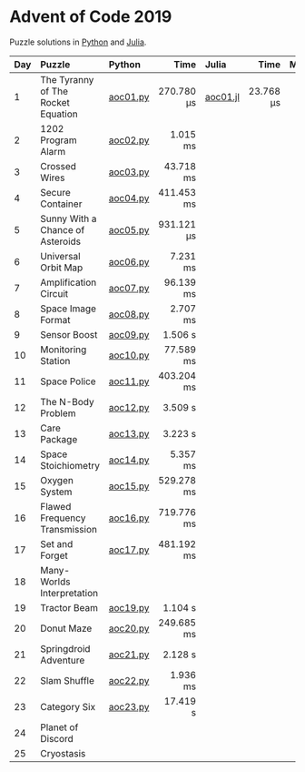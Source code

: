# Advent of Code 2019

Puzzle solutions in [Python](https://www.python.org/) and [Julia](https://julialang.org/).

| Day  | Puzzle                             | Python                                                     |       Time | Julia                                                      |      Time |    Memory |
| :--- | :--------------------------------- | :--------------------------------------------------------- | ---------: | :--------------------------------------------------------- | --------: | --------: |
| 1    | The Tyranny of The Rocket Equation | [aoc01.py](01_the_tyranny_of_the_rocket_equation/aoc01.py) | 270.780 μs | [aoc01.jl](01_the_tyranny_of_the_rocket_equation/aoc01.jl) | 23.768 μs | 15.08 KiB |
| 2    | 1202 Program Alarm                 | [aoc02.py](02_1202_program_alarm/aoc02.py)                 |   1.015 ms |                                                            |           |           |
| 3    | Crossed Wires                      | [aoc03.py](03_crossed_wires/aoc03.py)                      |  43.718 ms |                                                            |           |           |
| 4    | Secure Container                   | [aoc04.py](04_secure_container/aoc04.py)                   | 411.453 ms |                                                            |           |           |
| 5    | Sunny With a Chance of Asteroids   | [aoc05.py](05_sunny_with_a_chance_of_asteroids/aoc05.py)   | 931.121 μs |                                                            |           |           |
| 6    | Universal Orbit Map                | [aoc06.py](06_universal_orbit_map/aoc06.py)                |   7.231 ms |                                                            |           |           |
| 7    | Amplification Circuit              | [aoc07.py](07_amplification_circuit/aoc07.py)              |  96.139 ms |                                                            |           |           |
| 8    | Space Image Format                 | [aoc08.py](08_space_image_format/aoc08.py)                 |   2.707 ms |                                                            |           |           |
| 9    | Sensor Boost                       | [aoc09.py](09_sensor_boost/aoc09.py)                       |    1.506 s |                                                            |           |           |
| 10   | Monitoring Station                 | [aoc10.py](10_monitoring_station/aoc10.py)                 |  77.589 ms |                                                            |           |           |
| 11   | Space Police                       | [aoc11.py](11_space_police/aoc11.py)                       | 403.204 ms |                                                            |           |           |
| 12   | The N-Body Problem                 | [aoc12.py](12_the_n-body_problem/aoc12.py)                 |    3.509 s |                                                            |           |           |
| 13   | Care Package                       | [aoc13.py](13_care_package/aoc13.py)                       |    3.223 s |                                                            |           |           |
| 14   | Space Stoichiometry                | [aoc14.py](14_space_stoichiometry/aoc14.py)                |   5.357 ms |                                                            |           |           |
| 15   | Oxygen System                      | [aoc15.py](15_oxygen_system/aoc15.py)                      | 529.278 ms |                                                            |           |           |
| 16   | Flawed Frequency Transmission      | [aoc16.py](16_flawed_frequency_transmission/aoc16.py)      | 719.776 ms |                                                            |           |           |
| 17   | Set and Forget                     | [aoc17.py](17_set_and_forget/aoc17.py)                     | 481.192 ms |                                                            |           |           |
| 18   | Many-Worlds Interpretation         |                                                            |            |                                                            |           |           |
| 19   | Tractor Beam                       | [aoc19.py](19_tractor_beam/aoc19.py)                       |    1.104 s |                                                            |           |           |
| 20   | Donut Maze                         | [aoc20.py](20_donut_maze/aoc20.py)                         | 249.685 ms |                                                            |           |           |
| 21   | Springdroid Adventure              | [aoc21.py](21_springdroid_adventure/aoc21.py)              |    2.128 s |                                                            |           |           |
| 22   | Slam Shuffle                       | [aoc22.py](22_slam_shuffle/aoc22.py)                       |   1.936 ms |                                                            |           |           |
| 23   | Category Six                       | [aoc23.py](23_category_six/aoc23.py)                       |   17.419 s |                                                            |           |           |
| 24   | Planet of Discord                  |                                                            |            |                                                            |           |           |
| 25   | Cryostasis                         |                                                            |            |                                                            |           |           |
